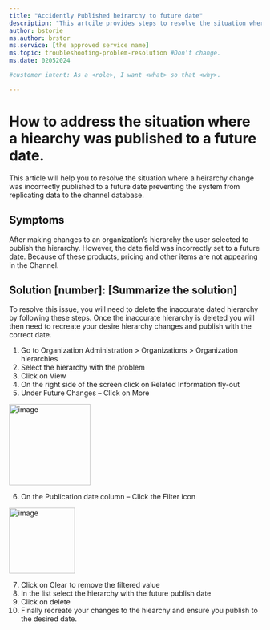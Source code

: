 ```yaml
---
title: "Accidently Published heirarchy to future date"
description: "This artcile provides steps to resolve the situation where a heirarchy is accidently published to a future date."
author: bstorie
ms.author: brstor
ms.service: [the approved service name]
ms.topic: troubleshooting-problem-resolution #Don't change.
ms.date: 02052024

#customer intent: As a <role>, I want <what> so that <why>.

---
```


<!-- --------------------------------------

- Use this template with pattern instructions for:

Problem Resolution

- Before you sign off or merge:

Remove all comments except the customer intent.

- Feedback:

https://aka.ms/patterns-feedback

-->

# How to address the situation where a hiearchy was published to a future date.

<!-- Required: Article headline - H1

Identify the product or service the article
applies to.

-->

This article will help you to resolve the situation where a heirarchy change was incorrectly published to a future date preventing the system from replicating data to the channel database. 

<!-- Required: Introductory paragraphs (no heading)

Write a brief introduction that can help the user
determine whether the article is relevant for them 
and to describe the specific issue that the article
covers.

-->

## Symptoms

After making changes to an organization’s hierarchy the user selected to publish the hierarchy. However, the date field was incorrectly set to a future date.  Because of these products, pricing and other items are not appearing in the Channel. 

<!-- Required: Symptom identification - H2

In an H2 section, describe symptoms of the problem.

-->



## Solution [number]: [Summarize the solution]

To resolve this issue, you will need to delete the inaccurate dated hierarchy by following these steps. Once the inaccurate hierarchy is deleted you will then need to recreate your desire hierarchy changes and publish with the correct date. 

1.	Go to Organization Administration >  Organizations > Organization hierarchies
2.	Select the hierarchy with the problem
3.	Click on View
4.	On the right side of the screen click on Related Information fly-out
5.	Under Future Changes – Click on More  
<img width="162" alt="image" src="https://github.com/MicrosoftDocs/SupportArticles-docs-pr/assets/55284555/cc70547f-e71a-49b6-a81a-0a9a160ce36b">

6.	On the Publication date column – Click the Filter icon  
 <img width="131" alt="image" src="https://github.com/MicrosoftDocs/SupportArticles-docs-pr/assets/55284555/4c4fbd38-17be-46a9-8d16-8849e66eceeb">

7.	Click on Clear to remove the filtered value
8.	In the list select the hierarchy with the future publish date
9.	Click on delete
10. Finally recreate your changes to the hiearchy and ensure you publish to the desired date. 
